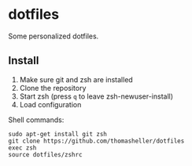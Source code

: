 # dotfiles

Some personalized dotfiles.

## Install

1. Make sure git and zsh are installed
2. Clone the repository
3. Start zsh (press `q` to leave zsh-newuser-install)
4. Load configuration

Shell commands:

    sudo apt-get install git zsh
    git clone https://github.com/thomasheller/dotfiles
    exec zsh
    source dotfiles/zshrc
